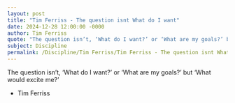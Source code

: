 ```yaml
---
layout: post
title: "Tim Ferriss - The question isnt What do I want"
date: 2024-12-28 12:00:00 -0000
author: Tim Ferriss
quote: "The question isn’t, ‘What do I want?’ or ‘What are my goals?’ but ‘What would excite me?’"
subject: Discipline
permalink: /Discipline/Tim Ferriss/Tim Ferriss - The question isnt What do I want
---
```


The question isn’t, ‘What do I want?’ or ‘What are my goals?’ but ‘What would excite me?’

- Tim Ferriss
